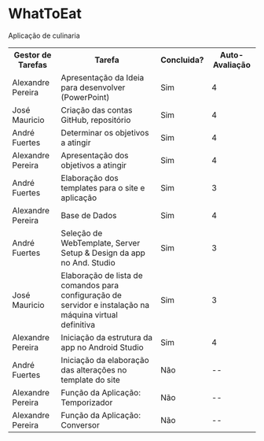 # WhatToEat
Aplicação de culinaria

<table>
  <tr>
    <th>Gestor de Tarefas</th>
    <th>Tarefa</th>
    <th>Concluida?</th>
    <th>Auto-Avaliação</th>
  </tr>
  <tr>
    <td>Alexandre Pereira</td>
    <td>Apresentação da Ideia para desenvolver (PowerPoint)</td>
    <td>Sim</td>
    <td>4</td>
  </tr>
  <tr>
    <td>José Mauricio</td>
    <td>Criação das contas GitHub, repositório</td>
    <td>Sim</td>
    <td>4</td>
  </tr>
  <tr>
    <td>André Fuertes</td>
    <td>Determinar os objetivos a atingir</td>
    <td>Sim</td>
    <td>4</td>
  </tr>
  <tr>
    <td>Alexandre Pereira</td>
    <td>Apresentação dos objetivos a atingir</td>
    <td>Sim</td>
    <td>4</td>
  </tr>
  <tr>
    <td>André Fuertes</td>
    <td>Elaboração dos templates para o site e aplicação</td>
    <td>Sim</td>
    <td>3</td>
  </tr>
  <tr>
    <td>Alexandre Pereira</td>
    <td>Base de Dados</td>
    <td>Sim</td>
    <td>4</td>
  </tr>
   <tr>
    <td>André Fuertes</td>
    <td>Seleção de WebTemplate, Server Setup & Design da app no And. Studio</td>
    <td>Sim</td>
    <td>3</td>
  </tr>
   <tr>
    <td>José Mauricio</td>
    <td>Elaboração de lista de comandos para configuração de servidor e instalação na máquina virtual definitiva</td>
    <td>Sim</td>
    <td>3</td>
  </tr>
   <tr>
    <td>Alexandre Pereira</td>
    <td>Iniciação da estrutura da app no Android Studio</td>
    <td>Sim</td>
    <td>4</td>
  </tr>
  <tr>
    <td>André Fuertes</td>
    <td>Iniciação da elaboração das alterações no template do site </td>
    <td>Não</td>
    <td>--</td>
     </tr>
  <tr>
    <td>Alexandre Pereira</td>
    <td>Função da Aplicação: Temporizador</td>
    <td>Não</td>
    <td>--</td>
  </tr>
  <tr>
    <td>Alexandre Pereira</td>
    <td>Função da Aplicação: Conversor</td>
    <td>Não</td>
    <td>--</td>
  </tr>
  
  
</table>

